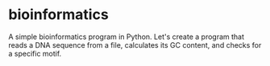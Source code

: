 # bioinformatics
A simple bioinformatics program in Python. Let's create a program that reads a DNA sequence from a file, calculates its GC content, and checks for a specific motif.
